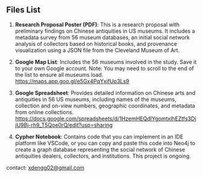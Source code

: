 ## Files List

1.	**Research Proposal Poster (PDF)**: This is a research proposal with preliminary findings on Chinese antiquities in US museums. It includes a metadata survey from 56 museum databases, an initial social network analysis of collectors based on historical books, and provenance visualization using a JSON file from the Cleveland Museum of Art.

2.	**Google Map List**: Includes the 56 museums involved in the study. Save it to your own Google account. Note: You may need to scroll to the end of the list to ensure all museums load. https://maps.app.goo.gl/e5Gx4PqYxifUp3Ls9

3.	**Google Spreadsheet**: Provides detailed information on Chinese arts and antiquities in 56 US museums, including names of the museums, collection and on-view numbers, geographic coordinates, and metadata from online collections. https://docs.google.com/spreadsheets/d/1HzemHEQdIYgomtxlhEZtfs3DjjU9Bj-rh9_T5Qoe0rQ/edit?usp=sharing

4.	**Cypher Notebook**: Contains code that you can implement in an IDE platform like VSCode, or you can copy and paste this code into Neo4j to create a graph database representing the social network of Chinese antiquities dealers, collectors, and institutions. This project is ongoing.

contact: xdengg02@gmail.com
